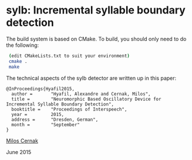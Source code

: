 # sylb: Incremental syllable boundary detection

The build system is based on CMake. To build, you
should only need to do the following:
```sh
 (edit CMakeLists.txt to suit your environment)
 cmake .
 make
```

The technical aspects of the sylb detector are written up in this paper:
```
@InProceedings{Hyafil2015,
  author =       "Hyafil, Alexandre and Cernak, Milos",
  title =        "Neuromorphic Based Oscillatory Device for Incremental Syllable Boundary Detection",
  booktitle =    "Proceedings of Interspeech",
  year =         2015,
  address =      "Dresden, German",
  month =        "September"
}
```

[Milos Cernak](http://www.idiap.ch/~mcernak)

June 2015
